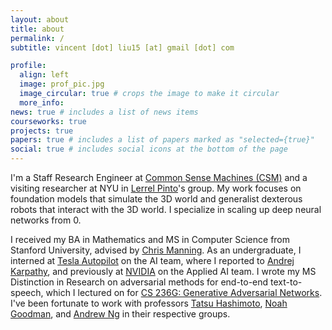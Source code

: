 ```yaml
---
layout: about
title: about
permalink: /
subtitle: vincent [dot] liu15 [at] gmail [dot] com

profile:
  align: left
  image: prof_pic.jpg
  image_circular: true # crops the image to make it circular
  more_info:
news: true # includes a list of news items
courseworks: true
projects: true
papers: true # includes a list of papers marked as "selected={true}"
social: true # includes social icons at the bottom of the page
---
```


I'm a Staff Research Engineer at [Common Sense Machines (CSM)](https://www.csm.ai/) and a visiting researcher at NYU in [Lerrel Pinto](https://www.lerrelpinto.com/)'s group. My work focuses on foundation models that simulate the 3D world and generalist dexterous robots that interact with the 3D world. I specialize in scaling up deep neural networks from 0.

I received my BA in Mathematics and MS in Computer Science from Stanford University, advised by [Chris Manning](https://nlp.stanford.edu/~manning/). As an undergraduate, I interned at [Tesla Autopilot](https://www.tesla.com/autopilot) on the AI team, where I reported to [Andrej Karpathy](https://karpathy.ai/), and previously at [NVIDIA](https://www.nvidia.com/en-us/) on the Applied AI team. I wrote my MS Distinction in Research on adversarial methods for end-to-end text-to-speech, which I lectured on for [CS 236G: Generative Adversarial Networks](https://cs236g.stanford.edu/). I've been fortunate to work with professors [Tatsu Hashimoto](https://thashim.github.io/), [Noah Goodman](https://cocolab.stanford.edu/ndg), and [Andrew Ng](https://www.andrewng.org/) in their respective groups.
